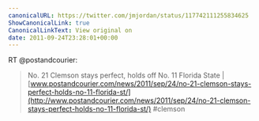 ```yaml
---
canonicalURL: https://twitter.com/jmjordan/status/117742111255834625
ShowCanonicalLink: true
CanonicalLinkText: View original on
date: 2011-09-24T23:28:01+00:00
---
```

RT @postandcourier:
> No. 21 Clemson stays perfect, holds off No. 11 Florida State | [www.postandcourier.com/news/2011/sep/24/no-21-clemson-stays-perfect-holds-no-11-florida-st/](http://www.postandcourier.com/news/2011/sep/24/no-21-clemson-stays-perfect-holds-no-11-florida-st/) #clemson